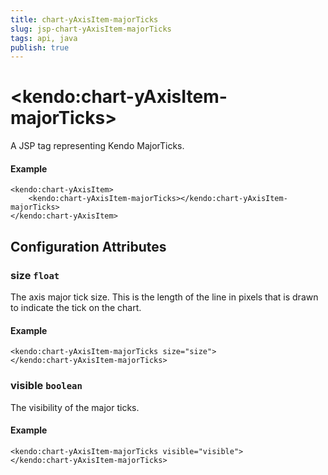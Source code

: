 ```yaml
---
title: chart-yAxisItem-majorTicks
slug: jsp-chart-yAxisItem-majorTicks
tags: api, java
publish: true
---
```


# \<kendo:chart-yAxisItem-majorTicks\>
A JSP tag representing Kendo MajorTicks.

#### Example
    <kendo:chart-yAxisItem>
        <kendo:chart-yAxisItem-majorTicks></kendo:chart-yAxisItem-majorTicks>
    </kendo:chart-yAxisItem>


## Configuration Attributes


### size `float`

The axis major tick size. This is the length of the line in pixels that is drawn to indicate the tick on the chart.

#### Example
    <kendo:chart-yAxisItem-majorTicks size="size">
    </kendo:chart-yAxisItem-majorTicks>



### visible `boolean`

The visibility of the major ticks.

#### Example
    <kendo:chart-yAxisItem-majorTicks visible="visible">
    </kendo:chart-yAxisItem-majorTicks>



